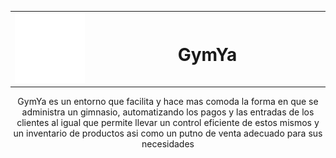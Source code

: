 <table align="center">
    <tr>
        <td align="center" width="25%">
            <img src="Informe/logo_2.webp" alt="GymYa" >
        </td>
        <td align="center" width="75%">
          
# GymYa
          
</table>

<p align="center">
  GymYa es un entorno que facilita y hace mas comoda la forma en que se administra un gimnasio,
    automatizando los pagos y las entradas de los clientes al igual que permite llevar un control eficiente
    de estos mismos y un inventario de productos asi como un putno de venta adecuado para sus necesidades
  <br />
</p>
